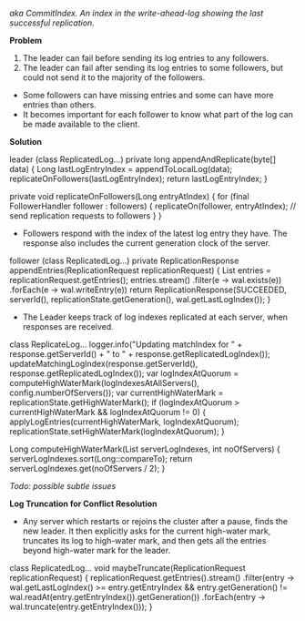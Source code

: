 *aka CommitIndex. An index in the write-ahead-log showing the last successful replication.*

**Problem**
1. The leader can fail before sending its log entries to any followers.
2. The leader can fail after sending its log entries to some followers, but could not send it to the majority of the followers.

* Some followers can have missing entries and some can have more entries than others.
* It becomes important for each follower to know what part of the log can be made available to the client.

**Solution**

leader (class ReplicatedLog...)
private long appendAndReplicate(byte[] data) {
    Long lastLogEntryIndex = appendToLocalLog(data);
    replicateOnFollowers(lastLogEntryIndex);
    return lastLogEntryIndex;
}

private void replicateOnFollowers(Long entryAtIndex) {
    for (final FollowerHandler follower : followers) {
        replicateOn(follower, entryAtIndex);    // send replication requests to followers
    }
}

* Followers respond with the index of the latest log entry they have. The response also includes the current generation clock of the server.

follower (class ReplicatedLog...)
private ReplicationResponse appendEntries(ReplicationRequest replicationRequest) {
    List<WALEntry> entries = replicationRequest.getEntries();
    entries.stream()
        .filter(e -> wal.exists(e))
        .forEach(e -> wal.writeEntry(e))
    return ReplicationResponse(SUCCEEDED, serverId(), replicationState.getGeneration(), wal.getLastLogIndex());
}

* The Leader keeps track of log indexes replicated at each server, when responses are received.

class ReplicateLog...
    logger.info("Updating matchIndex for " + response.getServerId() + " to " + response.getReplicatedLogIndex());
    updateMatchingLogIndex(response.getServerId(), response.getReplicatedLogIndex());
    var logIndexAtQuorum = computeHighWaterMark(logIndexesAtAllServers(), config.numberOfServers());
    var currentHighWaterMark = replicationState.getHighWaterMark();
    if (logIndexAtQuorum > currentHighWaterMark && logIndexAtQuorum != 0) {
        applyLogEntries(currentHighWaterMark, logIndexAtQuorum);
        replicationState.setHighWaterMark(logIndexAtQuorum);
    }

Long computeHighWaterMark(List<Long> serverLogIndexes, int noOfServers) {
    serverLogIndexes.sort(Long::compareTo);
    return serverLogIndexes.get(noOfServers / 2);
}

*Todo: possible subtle issues*

**Log Truncation for Conflict Resolution**
* Any server which restarts or rejoins the cluster after a pause, finds the new leader. It then explicitly asks for the current high-water mark, truncates its log to high-water mark, and then gets all the entries beyond high-water mark for the leader.

class ReplicatedLog...
void maybeTruncate(ReplicationRequest replicationRequest) {
    replicationRequest.getEntries().stream()
        .filter(entry -> wal.getLastLogIndex() >= entry.getEntryIndex &&
        entry.getGeneration() != wal.readAt(entry.getEntryIndex()).getGeneration())
        .forEach(entry -> wal.truncate(entry.getEntryIndex()));
}